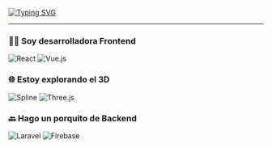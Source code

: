<!-- Typing SVG -->
[![Typing SVG](https://readme-typing-svg.demolab.com?font=Fira+Code&weight=500&size=25&pause=1000&color=973BF7&center=true&random=false&width=435&lines=Hola!+Soy+Giselle+%3A%29)](https://git.io/typing-svg)

---

### 👩‍💻 Soy desarrolladora Frontend 
![React](https://img.shields.io/badge/-React-61DAFB?style=flat-square&logo=react&logoColor=white)
![Vue.js](https://img.shields.io/badge/-Vue.js-4FC08D?style=flat-square&logo=vue.js&logoColor=white)

### 🌐 Estoy explorando el 3D 
![Spline](https://img.shields.io/badge/-Spline-FF5733?style=flat-square&logo=spline&logoColor=white)
![Three.js](https://img.shields.io/badge/-Three.js-black?style=flat-square&logo=three.js&logoColor=white)

### 🔙 Hago un porquito de Backend 
![Laravel](https://img.shields.io/badge/-Laravel-FF2D20?style=flat-square&logo=laravel&logoColor=white)
![Firebase](https://img.shields.io/badge/-Firebase-FFCA28?style=flat-square&logo=firebase&logoColor=black)
